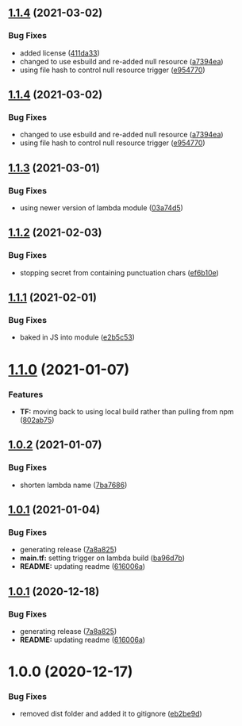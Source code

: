 ## [1.1.4](http://bitbucket.org/adaptavistlabs/module-secret-generator/compare/v1.1.3...v1.1.4) (2021-03-02)


### Bug Fixes

* added license ([411da33](http://bitbucket.org/adaptavistlabs/module-secret-generator/commits/411da33c1dd940190880f601253d7c4d17dc55b0))
* changed to use esbuild and re-added null resource ([a7394ea](http://bitbucket.org/adaptavistlabs/module-secret-generator/commits/a7394ea6d355ff3b3adc929cad33b027a1bc78e1))
* using file hash to control null resource trigger ([e954770](http://bitbucket.org/adaptavistlabs/module-secret-generator/commits/e9547705b309ea1076a40a45bd91366c7836a971))

## [1.1.4](http://bitbucket.org/adaptavistlabs/module-secret-generator/compare/v1.1.3...v1.1.4) (2021-03-02)


### Bug Fixes

* changed to use esbuild and re-added null resource ([a7394ea](http://bitbucket.org/adaptavistlabs/module-secret-generator/commits/a7394ea6d355ff3b3adc929cad33b027a1bc78e1))
* using file hash to control null resource trigger ([e954770](http://bitbucket.org/adaptavistlabs/module-secret-generator/commits/e9547705b309ea1076a40a45bd91366c7836a971))

## [1.1.3](http://bitbucket.org/adaptavistlabs/module-secret-generator/compare/v1.1.2...v1.1.3) (2021-03-01)


### Bug Fixes

* using newer version of lambda module ([03a74d5](http://bitbucket.org/adaptavistlabs/module-secret-generator/commits/03a74d5295057c8777d74941031dc364002846b2))

## [1.1.2](http://bitbucket.org/adaptavistlabs/module-secret-generator/compare/v1.1.1...v1.1.2) (2021-02-03)


### Bug Fixes

* stopping secret from containing punctuation chars ([ef6b10e](http://bitbucket.org/adaptavistlabs/module-secret-generator/commits/ef6b10e774c4cc5107273f8682a6f2c9537a835b))

## [1.1.1](http://bitbucket.org/adaptavistlabs/module-secret-generator/compare/v1.1.0...v1.1.1) (2021-02-01)


### Bug Fixes

* baked in JS into module ([e2b5c53](http://bitbucket.org/adaptavistlabs/module-secret-generator/commits/e2b5c531f48bcfd7d61f6455a24b693171735868))

# [1.1.0](http://bitbucket.org/adaptavistlabs/module-secret-generator/compare/v1.0.2...v1.1.0) (2021-01-07)


### Features

* **TF:** moving back to using local build rather than pulling from npm ([802ab75](http://bitbucket.org/adaptavistlabs/module-secret-generator/commits/802ab755ab9705ef427213de64bcbf3e4cd65d0f))

## [1.0.2](http://bitbucket.org/adaptavistlabs/module-secret-generator/compare/v1.0.1...v1.0.2) (2021-01-07)


### Bug Fixes

* shorten lambda name ([7ba7686](http://bitbucket.org/adaptavistlabs/module-secret-generator/commits/7ba768684a4fde9622e6ee9991b7a783d7f9f607))

## [1.0.1](http://bitbucket.org/adaptavistlabs/module-secret-generator/compare/v1.0.0...v1.0.1) (2021-01-04)


### Bug Fixes

* generating release ([7a8a825](http://bitbucket.org/adaptavistlabs/module-secret-generator/commits/7a8a82529e039056e9e4c0a42e59a4f79de26776))
* **main.tf:** setting trigger on lambda build ([ba96d7b](http://bitbucket.org/adaptavistlabs/module-secret-generator/commits/ba96d7b724cc7627fcd5c0753903b05d219b5f3d))
* **README:** updating readme ([616006a](http://bitbucket.org/adaptavistlabs/module-secret-generator/commits/616006aad81495170c1abef558dc4953fb4bdfc8))

## [1.0.1](http://bitbucket.org/adaptavistlabs/module-secret-generator/compare/v1.0.0...v1.0.1) (2020-12-18)


### Bug Fixes

* generating release ([7a8a825](http://bitbucket.org/adaptavistlabs/module-secret-generator/commits/7a8a82529e039056e9e4c0a42e59a4f79de26776))
* **README:** updating readme ([616006a](http://bitbucket.org/adaptavistlabs/module-secret-generator/commits/616006aad81495170c1abef558dc4953fb4bdfc8))

# 1.0.0 (2020-12-17)


### Bug Fixes

* removed dist folder and added it to gitignore ([eb2be9d](http://bitbucket.org/adaptavistlabs/module-secret-generator/commits/eb2be9d5423b25b91ec3d30543cd0989f99570d3))
